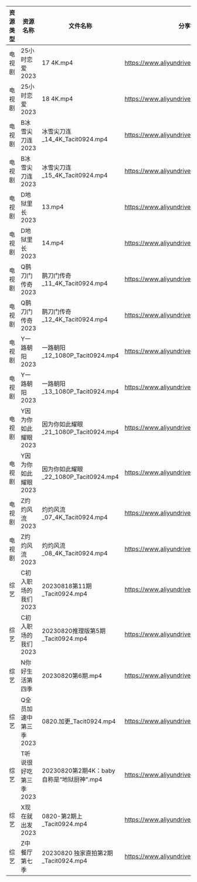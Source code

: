 | 资源类型 | 资源名称          | 文件名称                            | 分享链接                                      | 更新时间       |
| ---- | ------------- | ------------------------------- | ----------------------------------------- | ---------- |
| 电视剧  | 25小时恋爱2023    | 17 4K.mp4                       | https://www.aliyundrive.com/s/J3KM8L4y4EF | 2023-08-21 |
| 电视剧  | 25小时恋爱2023    | 18 4K.mp4                       | https://www.aliyundrive.com/s/J3KM8L4y4EF | 2023-08-21 |
| 电视剧  | B冰雪尖刀连2023    | 冰雪尖刀连_14_4K_Tacit0924.mp4       | https://www.aliyundrive.com/s/qJv5ZZatxRN | 2023-08-21 |
| 电视剧  | B冰雪尖刀连2023    | 冰雪尖刀连_15_4K_Tacit0924.mp4       | https://www.aliyundrive.com/s/qJv5ZZatxRN | 2023-08-21 |
| 电视剧  | D地狱里长2023     | 13.mp4                          | https://www.aliyundrive.com/s/aJsRiLaH982 | 2023-08-21 |
| 电视剧  | D地狱里长2023     | 14.mp4                          | https://www.aliyundrive.com/s/aJsRiLaH982 | 2023-08-21 |
| 电视剧  | Q鹊刀门传奇2023    | 鹊刀门传奇_11_4K_Tacit0924.mp4       | https://www.aliyundrive.com/s/oamPW4B3z4U | 2023-08-21 |
| 电视剧  | Q鹊刀门传奇2023    | 鹊刀门传奇_12_4K_Tacit0924.mp4       | https://www.aliyundrive.com/s/oamPW4B3z4U | 2023-08-21 |
| 电视剧  | Y一路朝阳2023     | 一路朝阳_12_1080P_Tacit0924.mp4     | https://www.aliyundrive.com/s/525jafigtyj | 2023-08-21 |
| 电视剧  | Y一路朝阳2023     | 一路朝阳_13_1080P_Tacit0924.mp4     | https://www.aliyundrive.com/s/525jafigtyj | 2023-08-21 |
| 电视剧  | Y因为你如此耀眼2023  | 因为你如此耀眼_21_1080P_Tacit0924.mp4  | https://www.aliyundrive.com/s/WLdrmG3sqtA | 2023-08-21 |
| 电视剧  | Y因为你如此耀眼2023  | 因为你如此耀眼_22_1080P_Tacit0924.mp4  | https://www.aliyundrive.com/s/WLdrmG3sqtA | 2023-08-21 |
| 电视剧  | Z灼灼风流2023     | 灼灼风流_07_4K_Tacit0924.mp4        | https://www.aliyundrive.com/s/JoRKkcWLqgf | 2023-08-21 |
| 电视剧  | Z灼灼风流2023     | 灼灼风流_08_4K_Tacit0924.mp4        | https://www.aliyundrive.com/s/JoRKkcWLqgf | 2023-08-21 |
| 综艺   | C初入职场的我们2023  | 20230818第11期_Tacit0924.mp4      | https://www.aliyundrive.com/s/pqc7pqfCNxC | 2023-08-21 |
| 综艺   | C初入职场的我们2023  | 20230820推理版第5期_Tacit0924.mp4    | https://www.aliyundrive.com/s/pqc7pqfCNxC | 2023-08-21 |
| 综艺   | N你好生活第四季      | 20230820第6期.mp4                 | https://www.aliyundrive.com/s/jU73GgvZa9y | 2023-08-21 |
| 综艺   | Q全员加速中第三季2023 | 0820.加更_Tacit0924.mp4           | https://www.aliyundrive.com/s/FvT7oNH6GCT | 2023-08-21 |
| 综艺   | T听说很好吃第三季2023 | 20230820第2期4K：baby自称是“地狱厨神”.mp4 | https://www.aliyundrive.com/s/zrmdKoZKkB6 | 2023-08-21 |
| 综艺   | X现在就出发2023    | 0820-第2期上_Tacit0924.mp4         | https://www.aliyundrive.com/s/RBtsDZX8Y3n | 2023-08-21 |
| 综艺   | Z中餐厅第七季       | 20230820 独家直拍第2期_Tacit0924.mp4  | https://www.aliyundrive.com/s/25GFy8VFsb6 | 2023-08-21 |
